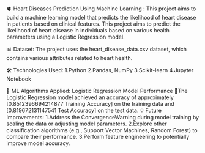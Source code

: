  🫀 Heart Diseases Prediction Using Machine Learning :
This project aims to build a machine learning model that predicts the likelihood of heart disease in patients based on clinical features. This project aims to predict the likelihood of heart disease in individuals based on various health parameters using a Logistic Regression model.

 📊 Dataset:
The project uses the heart_disease_data.csv dataset, which contains various attributes related to heart health.

🛠️ Technologies Used:
1.Python
2.Pandas, NumPy
3.Scikit-learn
4.Jupyter Notebook

🤖 ML Algorithms Applied:
Logistic Regression
 Model Performance
🤖The Logistic Regression model achieved an accuracy of approximately [0.8512396694214877
Training Accuracy] on the training data and [0.819672131147541 Test Accuracy] on the test data.
💡 Future Improvements:
1.Address the ConvergenceWarning during model training by scaling the data or adjusting model parameters.
2.Explore other classification algorithms (e.g., Support Vector Machines, Random Forest) to compare their performance.
3.Perform feature engineering to potentially improve model accuracy.
 
